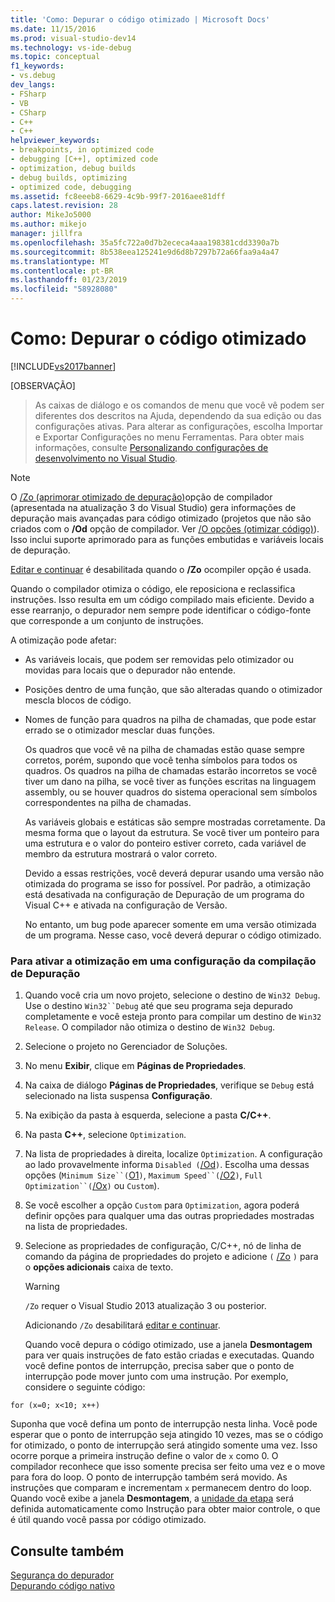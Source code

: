 ```yaml
---
title: 'Como: Depurar o código otimizado | Microsoft Docs'
ms.date: 11/15/2016
ms.prod: visual-studio-dev14
ms.technology: vs-ide-debug
ms.topic: conceptual
f1_keywords:
- vs.debug
dev_langs:
- FSharp
- VB
- CSharp
- C++
- C++
helpviewer_keywords:
- breakpoints, in optimized code
- debugging [C++], optimized code
- optimization, debug builds
- debug builds, optimizing
- optimized code, debugging
ms.assetid: fc8eeeb8-6629-4c9b-99f7-2016aee81dff
caps.latest.revision: 28
author: MikeJo5000
ms.author: mikejo
manager: jillfra
ms.openlocfilehash: 35a5fc722a0d7b2ececa4aaa198381cdd3390a7b
ms.sourcegitcommit: 8b538eea125241e9d6d8b7297b72a66faa9a4a47
ms.translationtype: MT
ms.contentlocale: pt-BR
ms.lasthandoff: 01/23/2019
ms.locfileid: "58928080"
---
```

# <a name="how-to-debug-optimized-code"></a>Como: Depurar o código otimizado
[!INCLUDE[vs2017banner](../includes/vs2017banner.md)]

[OBSERVAÇÃO]
>  As caixas de diálogo e os comandos de menu que você vê podem ser diferentes dos descritos na Ajuda, dependendo da sua edição ou das configurações ativas. Para alterar as configurações, escolha Importar e Exportar Configurações no menu Ferramentas. Para obter mais informações, consulte [Personalizando configurações de desenvolvimento no Visual Studio](http://msdn.microsoft.com/22c4debb-4e31-47a8-8f19-16f328d7dcd3).  
  
> [!NOTE]
>  O [/Zo (aprimorar otimizado de depuração)](http://msdn.microsoft.com/library/eea8d89a-7fe0-4fe1-86b2-7689bbebbd7f)opção de compilador (apresentada na atualização 3 do Visual Studio) gera informações de depuração mais avançadas para código otimizado (projetos que não são criados com o **/Od** opção de compilador. Ver [/O opções (otimizar código)](http://msdn.microsoft.com/library/77997af9-5555-4b3d-aa57-6615b27d4d5d)). Isso inclui suporte aprimorado para as funções embutidas e variáveis locais de depuração.  
>   
>  [Editar e continuar](../debugger/edit-and-continue-visual-csharp.md) é desabilitada quando o **/Zo** ocompiler opção é usada.  
  
 Quando o compilador otimiza o código, ele reposiciona e reclassifica instruções. Isso resulta em um código compilado mais eficiente. Devido a esse rearranjo, o depurador nem sempre pode identificar o código-fonte que corresponde a um conjunto de instruções.  
  
 A otimização pode afetar:  
  
- As variáveis locais, que podem ser removidas pelo otimizador ou movidas para locais que o depurador não entende.  
  
- Posições dentro de uma função, que são alteradas quando o otimizador mescla blocos de código.  
  
- Nomes de função para quadros na pilha de chamadas, que pode estar errado se o otimizador mesclar duas funções.  
  
  Os quadros que você vê na pilha de chamadas estão quase sempre corretos, porém, supondo que você tenha símbolos para todos os quadros. Os quadros na pilha de chamadas estarão incorretos se você tiver um dano na pilha, se você tiver as funções escritas na linguagem assembly, ou se houver quadros do sistema operacional sem símbolos correspondentes na pilha de chamadas.  
  
  As variáveis globais e estáticas são sempre mostradas corretamente. Da mesma forma que o layout da estrutura. Se você tiver um ponteiro para uma estrutura e o valor do ponteiro estiver correto, cada variável de membro da estrutura mostrará o valor correto.  
  
  Devido a essas restrições, você deverá depurar usando uma versão não otimizada do programa se isso for possível. Por padrão, a otimização está desativada na configuração de Depuração de um programa do Visual C++ e ativada na configuração de Versão.  
  
  No entanto, um bug pode aparecer somente em uma versão otimizada de um programa. Nesse caso, você deverá depurar o código otimizado.  
  
### <a name="to-turn-on-optimization-in-a-debug-build-configuration"></a>Para ativar a otimização em uma configuração da compilação de Depuração  
  
1. Quando você cria um novo projeto, selecione o destino de `Win32 Debug`. Use o destino `Win32``Debug` até que seu programa seja depurado completamente e você esteja pronto para compilar um destino de `Win32 Release`. O compilador não otimiza o destino de `Win32 Debug`.  
  
2. Selecione o projeto no Gerenciador de Soluções.  
  
3. No menu **Exibir**, clique em **Páginas de Propriedades**.  
  
4. Na caixa de diálogo **Páginas de Propriedades**, verifique se `Debug` está selecionado na lista suspensa **Configuração**.  
  
5. Na exibição da pasta à esquerda, selecione a pasta **C/C++**.  
  
6. Na pasta **C++**, selecione `Optimization`.  
  
7. Na lista de propriedades à direita, localize `Optimization`. A configuração ao lado provavelmente informa `Disabled (`[/Od](http://msdn.microsoft.com/library/b1ac31b7-e086-4eeb-be5e-488f7513f5f5)`)`. Escolha uma dessas opções (`Minimum Size``(`[O1](http://msdn.microsoft.com/library/2d1423f5-53d9-44da-8908-b33a351656c2)`)`, `Maximum Speed``(`[/O2](http://msdn.microsoft.com/library/2d1423f5-53d9-44da-8908-b33a351656c2)`)`, `Full Optimization``(`[/Ox](http://msdn.microsoft.com/library/3ad7c30b-c615-428c-b1d0-2e024f81c760)`)` ou `Custom`).  
  
8. Se você escolher a opção `Custom` para `Optimization`, agora poderá definir opções para qualquer uma das outras propriedades mostradas na lista de propriedades.  
  
9. Selecione as propriedades de configuração, C/C++, nó de linha de comando da página de propriedades do projeto e adicione `(` [/Zo](http://msdn.microsoft.com/library/eea8d89a-7fe0-4fe1-86b2-7689bbebbd7f) `)` para o **opções adicionais** caixa de texto.  
  
    > [!WARNING]
    >  `/Zo` requer o Visual Studio 2013 atualização 3 ou posterior.  
    >   
    >  Adicionando `/Zo` desabilitará [editar e continuar](../debugger/edit-and-continue-visual-csharp.md).  
  
   Quando você depura o código otimizado, use a janela **Desmontagem** para ver quais instruções de fato estão criadas e executadas. Quando você define pontos de interrupção, precisa saber que o ponto de interrupção pode mover junto com uma instrução. Por exemplo, considere o seguinte código:  
  
```  
for (x=0; x<10; x++)  
```  
  
 Suponha que você defina um ponto de interrupção nesta linha. Você pode esperar que o ponto de interrupção seja atingido 10 vezes, mas se o código for otimizado, o ponto de interrupção será atingido somente uma vez. Isso ocorre porque a primeira instrução define o valor de `x` como 0. O compilador reconhece que isso somente precisa ser feito uma vez e o move para fora do loop. O ponto de interrupção também será movido. As instruções que comparam e incrementam `x` permanecem dentro do loop. Quando você exibe a janela **Desmontagem**, a [unidade da etapa](http://msdn.microsoft.com/8791dac9-64d1-4bb9-b59e-8d59af1833f9) será definida automaticamente como Instrução para obter maior controle, o que é útil quando você passa por código otimizado.  
  
## <a name="see-also"></a>Consulte também  
 [Segurança do depurador](../debugger/debugger-security.md)   
 [Depurando código nativo](../debugger/debugging-native-code.md)
